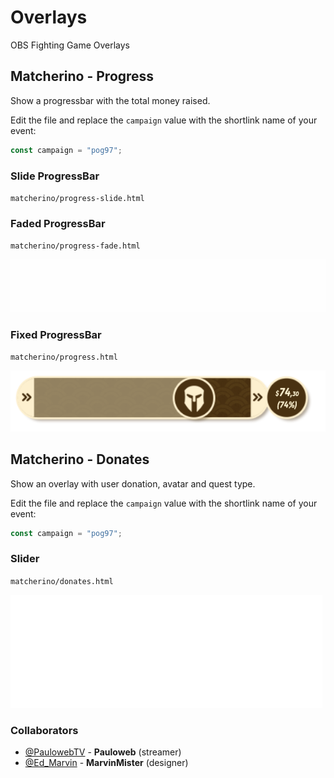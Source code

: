 # Overlays

OBS Fighting Game Overlays

## Matcherino - Progress

Show a progressbar with the total money raised.

Edit the file and replace the `campaign` value with the shortlink name of your event:

```ts
const campaign = "pog97";
```

### Slide ProgressBar

`matcherino/progress-slide.html`

### Faded ProgressBar

`matcherino/progress-fade.html`

![](assets/matcherino-progressbar-fade.gif)

### Fixed ProgressBar

`matcherino/progress.html`

![](assets/matcherino-progressbar.png)

## Matcherino - Donates

Show an overlay with user donation, avatar and quest type.

Edit the file and replace the `campaign` value with the shortlink name of your event:

```ts
const campaign = "pog97";
```

### Slider

`matcherino/donates.html`

![](assets/matcherino-donates.gif)

### Collaborators

- [@PaulowebTV](https://twitter.com/PaulowebTV) - **Pauloweb** (streamer)
- [@Ed_Marvin](https://twitter.com/Ed_Marvin) - **MarvinMister** (designer)
